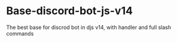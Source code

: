 # Base-discord-bot-js-v14
The best base for discrod bot in djs v14, with handler and full slash commands
